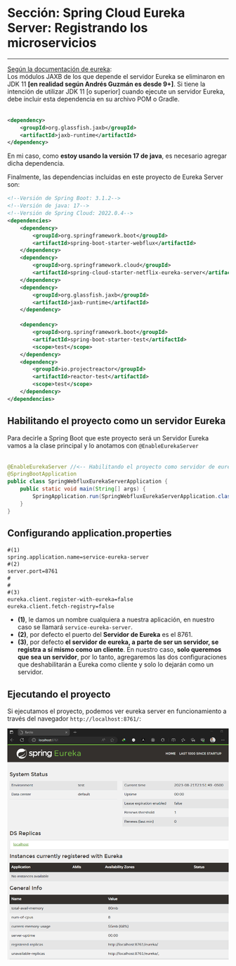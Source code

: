 # Sección: Spring Cloud Eureka Server: Registrando los microservicios

---

[Según la documentación de eureka](https://docs.spring.io/spring-cloud-netflix/docs/4.0.1/reference/html/#jdk-11-support):  
Los módulos JAXB de los que depende el servidor Eureka se eliminaron en JDK 11
**[en realidad según Andrés Guzmán es desde 9+]**. Si tiene la intención de utilizar JDK 11 [o superior]
cuando ejecute un servidor Eureka, debe incluir esta dependencia en su archivo POM o Gradle.

````xml

<dependency>
    <groupId>org.glassfish.jaxb</groupId>
    <artifactId>jaxb-runtime</artifactId>
</dependency>
````

En mi caso, como **estoy usando la versión 17 de java**, es necesario agregar dicha dependencia.

Finalmente, las dependencias incluidas en este proyecto de Eureka Server son:

````xml
<!--Versión de Spring Boot: 3.1.2-->
<!--Versión de java: 17-->
<!--Versión de Spring Cloud: 2022.0.4-->
<dependencies>
    <dependency>
        <groupId>org.springframework.boot</groupId>
        <artifactId>spring-boot-starter-webflux</artifactId>
    </dependency>
    <dependency>
        <groupId>org.springframework.cloud</groupId>
        <artifactId>spring-cloud-starter-netflix-eureka-server</artifactId>
    </dependency>
    <dependency>
        <groupId>org.glassfish.jaxb</groupId>
        <artifactId>jaxb-runtime</artifactId>
    </dependency>

    <dependency>
        <groupId>org.springframework.boot</groupId>
        <artifactId>spring-boot-starter-test</artifactId>
        <scope>test</scope>
    </dependency>
    <dependency>
        <groupId>io.projectreactor</groupId>
        <artifactId>reactor-test</artifactId>
        <scope>test</scope>
    </dependency>
</dependencies>
````

## Habilitando el proyecto como un servidor Eureka

Para decirle a Spring Boot que este proyecto será un Servidor Eureka vamos a la clase principal y lo anotamos con
`@EnableEurekaServer`

````java

@EnableEurekaServer //<-- Habilitando el proyecto como servidor de eureka
@SpringBootApplication
public class SpringWebfluxEurekaServerApplication {
    public static void main(String[] args) {
        SpringApplication.run(SpringWebfluxEurekaServerApplication.class, args);
    }
}
````

## Configurando application.properties

````properties
#(1)
spring.application.name=service-eureka-server
#(2)
server.port=8761
#
#
#(3)
eureka.client.register-with-eureka=false
eureka.client.fetch-registry=false
````

- **(1)**, le damos un nombre cualquiera a nuestra aplicación, en nuestro caso se llamará `service-eureka-server`.
- **(2)**, por defecto el puerto del **Servidor de Eureka** es el 8761.
- **(3)**, por defecto **el servidor de eureka, a parte de ser un servidor, se registra a sí mismo como un cliente**. En
  nuestro caso, **solo queremos que sea un servidor**, por lo tanto, agregaremos las dos configuraciones que
  deshabilitarán a Eureka como cliente y solo lo dejarán como un servidor.

## Ejecutando el proyecto

Si ejecutamos el proyecto, podemos ver eureka server en funcionamiento a través del navegador `http://localhost:8761/`:

![dashboard-eureka-server](./assets/dashboard-eureka-server.png)
